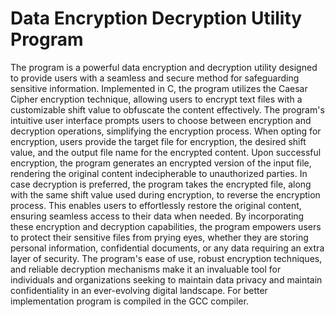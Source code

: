 # Data Encryption Decryption Utility Program
The program is a powerful data encryption and decryption utility designed to provide users with a seamless and secure method for safeguarding sensitive information.
Implemented in C, the program utilizes the Caesar Cipher encryption technique, allowing users to encrypt text files with a customizable shift value to obfuscate the content effectively.
The program's intuitive user interface prompts users to choose between encryption and decryption operations, simplifying the encryption process.
When opting for encryption, users provide the target file for encryption, the desired shift value, and the output file name for the encrypted content. 
Upon successful encryption, the program generates an encrypted version of the input file, rendering the original content indecipherable to unauthorized parties.
In case decryption is preferred, the program takes the encrypted file, along with the same shift value used during encryption, to reverse the encryption process. 
This enables users to effortlessly restore the original content, ensuring seamless access to their data when needed.
By incorporating these encryption and decryption capabilities, the program empowers users to protect their sensitive files from prying eyes, whether they are storing personal information, 
confidential documents, or any data requiring an extra layer of security.
The program's ease of use, robust encryption techniques, and reliable decryption mechanisms make it an invaluable tool for individuals 
and organizations seeking to maintain data privacy and maintain confidentiality in an ever-evolving digital landscape.
For better implementation program is compiled in the GCC compiler.
